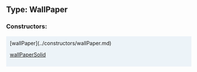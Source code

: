 ## Type: WallPaper  

### Constructors:

<style>
.container {
    width: auto;
    overflow-x: auto;
    white-space: nowrap;
    background: #ecf3f8;
    padding: 10px;
}
</style>
<div class="container">
[wallPaper](../constructors/wallPaper.md)  

[wallPaperSolid](../constructors/wallPaperSolid.md)  

</div>